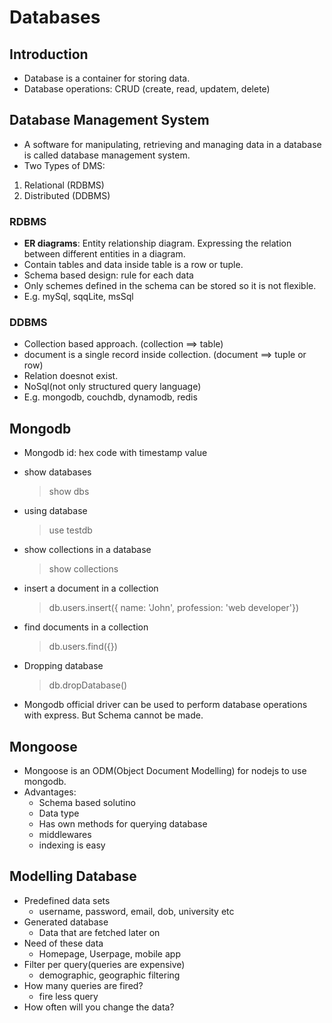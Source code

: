 # Databases

## Introduction

- Database is a container for storing data.
- Database operations: CRUD (create, read, updatem, delete)

## Database Management System

- A software for manipulating, retrieving and managing data in a database is called database management system.
- Two Types of DMS:

1. Relational (RDBMS)
2. Distributed (DDBMS)

### RDBMS

- **ER diagrams**: Entity relationship diagram. Expressing the relation between different entities in a diagram.
- Contain tables and data inside table is a row or tuple.
- Schema based design: rule for each data
- Only schemes defined in the schema can be stored so it is not flexible.
- E.g. mySql, sqqLite, msSql

### DDBMS

- Collection based approach. (collection ==> table)
- document is a single record inside collection. (document ==> tuple or row)
- Relation doesnot exist.
- NoSql(not only structured query language)
- E.g. mongodb, couchdb, dynamodb, redis

## Mongodb

- Mongodb id: hex code with timestamp value

* show databases
  > show dbs
* using database
  > use testdb
* show collections in a database
  > show collections
* insert a document in a collection
  > db.users.insert({ name: 'John', profession: 'web developer'})
* find documents in a collection
  > db.users.find({})
* Dropping database
  > db.dropDatabase()
* Mongodb official driver can be used to perform database operations with express. But Schema cannot be made.

## Mongoose

- Mongoose is an ODM(Object Document Modelling) for nodejs to use mongodb.
- Advantages:
  - Schema based solutino
  - Data type
  - Has own methods for querying database
  - middlewares
  - indexing is easy

## Modelling Database

- Predefined data sets
  - username, password, email, dob, university etc
- Generated database
  - Data that are fetched later on
- Need of these data
  - Homepage, Userpage, mobile app
- Filter per query(queries are expensive)
  - demographic, geographic filtering
- How many queries are fired?
  - fire less query
- How often will you change the data?
